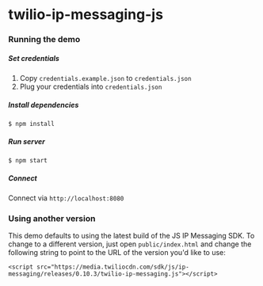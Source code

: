 twilio-ip-messaging-js
======================

### Running the demo

##### Set credentials

1. Copy `credentials.example.json` to `credentials.json`
2. Plug your credentials into `credentials.json`

##### Install dependencies

```
$ npm install
```

##### Run server

```
$ npm start
```

##### Connect

Connect via `http://localhost:8080`

### Using another version

This demo defaults to using the latest build of the JS IP Messaging SDK.
To change to a different version, just open `public/index.html` and change the
following string to point to the URL of the version you'd like to use:

```
<script src="https://media.twiliocdn.com/sdk/js/ip-messaging/releases/0.10.3/twilio-ip-messaging.js"></script>
```
